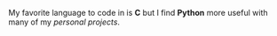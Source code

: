 My favorite language to code in is **C** but I find **Python** more useful with many of my _personal projects_.  

